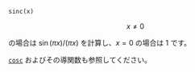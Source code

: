 ```
sinc(x)
```

$$
x \neq 0
$$

の場合は $\sin(\pi x) / (\pi x)$ を計算し、$x = 0$ の場合は $1$ です。

[`cosc`](@ref) およびその導関数も参照してください。
